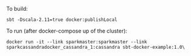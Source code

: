 To build:
```
sbt -Dscala-2.11=true docker:publishLocal
```

To run (after docker-compose up of the cluster):
```
docker run -it --link sparkmaster:sparkmaster --link sparkcassandradocker_cassandra_1:cassandra sbt-docker-example:1.0\
```